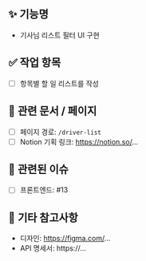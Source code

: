 ## ✨ 기능명
- 기사님 리스트 필터 UI 구현

## ✅ 작업 항목
- [ ] 항목별 할 일 리스트를 작성

## 🔄 관련 문서 / 페이지
- [ ] 페이지 경로: `/driver-list`
- [ ] Notion 기획 링크: https://notion.so/...

## 🔗 관련된 이슈
- [ ] 프론트엔드: #13

## 📎 기타 참고사항
- 디자인: https://figma.com/...
- API 명세서: https://...